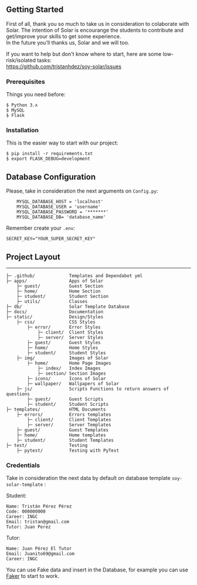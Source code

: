 ## Getting Started

First of all, thank you so much to take us in consideration to colaborate with Solar. The intention of Solar is encourange the students to contribute and get/improve your skills to get some experience. <br>
In the future you'll thanks us, Solar and we will too.

If you want to help but don't know where to start, here are some low-risk/isolated tasks:
<br>
https://github.com/tristanhdez/soy-solar/issues


### Prerequisites

Things you need before:
```
$ Python 3.x
$ MySQL
$ Flask
```
### Installation

This is the easier way to start with our project:

```
$ pip install -r requirements.txt
$ export FLASK_DEBUG=development
```

## Database Configuration

Please, take in consideration the next arguments on `Config.py`:

```
    MYSQL_DATABASE_HOST = 'localhost'
    MYSQL_DATABASE_USER = 'username'
    MYSQL_DATABASE_PASSWORD = '*******'
    MYSQL_DATABASE_DB= 'database_name'
```

Remember create your `.env`:
```
SECRET_KEY="YOUR_SUPER_SECRET_KEY"
```

## Project Layout
--------------

    ├─ .github/             Templates and Dependabot yml
    ├─ apps/                Apps of Solar
        ├─ guest/           Guest Section
        ├─ home/            Home Section
        ├─ student/         Student Section
        ├─ utils/           Classes
    ├─ db/                  Solar Template Database
    ├─ docs/                Documentation
    ├─ static/              Design/Styles
        ├─ css/             CSS Styles
            ├─ error/       Error Styles
                ├─ client/  Client Styles
                ├─ server/  Server Styles
            ├─ guest/       Guest Styles
            ├─ home/        Home Styles
            ├─ student/     Student Styles
        ├─ img/             Images of Solar
            ├─ home/        Home Page Images
                ├─ index/   Index Images
                ├─ section/ Section Images
            ├─ icons/       Icons of Solar
            ├─ wallpaper/   Wallpapers of Solar
        ├─ js/              Scripts Functions to return answers of questions
            ├─ guest/       Guest Scripts
            ├─ student/     Student Scripts
    ├─ templates/           HTML Documents
        ├─ errors/          Errors templates
            ├─ client/      Client Templates
            ├─ server/      Server Templates
        ├─ guest/           Guest Templates
        ├─ home/            Home templates
        ├─ student/         Student Templates
    ├─ test/                Testing
        ├─ pytest/          Testing with PyTest


### Credentials

Take in consideration the next data by default on database template `soy-solar-template` :

Student:

```
Name: Tristán Pérez Pérez
Code: 000000000
Career: INGC
Email: tristan@gmail.com
Tutor: Juan Perez
```

Tutor:

```
Name: Juan Pérez El Tutor
Email: Juanito69@gmail.com
Career: INGC
```

You can use Fake data and insert in the Database, for example you can use [Faker](https://github.com/joke2k/faker) to start to work.
